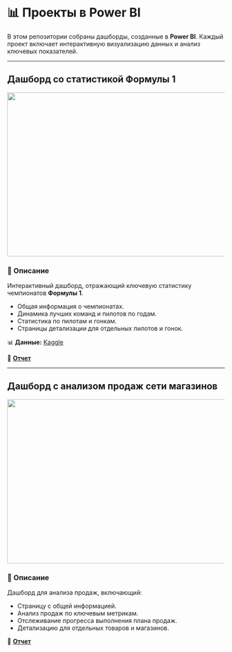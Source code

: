 # 📊 Проекты в Power BI  

В этом репозитории собраны дашборды, созданные в **Power BI**. Каждый проект включает интерактивную визуализацию данных и анализ ключевых показателей.  


---

## Дашборд со статистикой Формулы 1  

<img src="F1/F1%20demo.gif" height=380, width=700>

### 📌 Описание  
Интерактивный дашборд, отражающий ключевую статистику чемпионатов **Формулы 1**.  

- Общая информация о чемпионатах.  
- Динамика лучших команд и пилотов по годам.  
- Статистика по пилотам и гонкам.  
- Страницы детализации для отдельных пилотов и гонок.  

📊 **Данные:** [Kaggle](https://www.kaggle.com/datasets/thedevastator/formula-one-racing-a-comprehensive-data-analysis)  

🔗 **[Отчет](F1/F1%20dashboard.pbix)**  
 
 
---

## Дашборд с анализом продаж сети магазинов  

<img src="Sales%20Analysis/Sales%20Analysis%20demo.gif" height=380, width=700>

### 📌 Описание  
Дашборд для анализа продаж, включающий:  

- Страницу с общей информацией.  
- Анализ продаж по ключевым метрикам.  
- Отслеживание прогресса выполнения плана продаж.  
- Детализацию для отдельных товаров и магазинов.  



🔗 **[Отчет](Sales%20Analysis/Sales%20Analysis.pbix)**  
